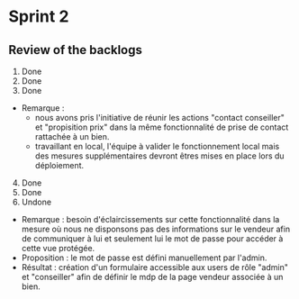 # Sprint 2
## Review of the backlogs
1. Done
2. Done
3. Done
- Remarque : 
    - nous avons pris l'initiative de réunir les actions "contact conseiller" et "propisition prix" dans la même fonctionnalité de prise de contact rattachée à un bien.
    -  travaillant en local, l'équipe à valider le fonctionnement local mais des mesures supplémentaires devront êtres mises en place lors du déploiement.
4. Done
5. Done
6. Undone
- Remarque : besoin d'éclaircissements sur cette fonctionnalité dans la mesure où nous ne disponsons pas des informations sur le vendeur afin de communiquer à lui et seulement lui le mot de passe pour accéder à cette vue protégée.
- Proposition : le mot de passe est défini manuellement par l'admin. 
- Résultat : création d'un formulaire accessible aux users de rôle "admin" et "conseiller" afin de définir le mdp de la page vendeur associée à un bien.